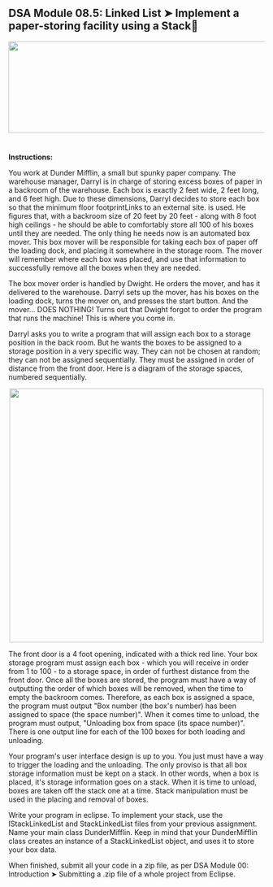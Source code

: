 <!DOCTYPE html>
<html>
<head>
<style>
img {
  display: block;
  margin-left: auto;
  margin-right: auto;
}
</style>
</head>
<body>
<h2>DSA Module 08.5: Linked List ➤ Implement a paper-storing facility using a Stack📝</h2>
<img src="dunder.png" style="width:810px;height:180px;">
<h1></h1>
<p><b>Instructions:</b></p>
<p>You work at Dunder Mifflin, a small but spunky paper company.  The warehouse manager, Darryl is in charge of storing excess boxes of paper in a backroom of the warehouse.  Each box is exactly 2 feet wide, 2 feet long, and 6 feet high.  Due to these dimensions, Darryl decides to store each box so that the minimum floor footprintLinks to an external site. is used.  He figures that, with a backroom size of 20 feet by 20 feet - along with 8 foot high ceilings - he should be able to comfortably store all 100 of his boxes until they are needed.  The only thing he needs now is an automated box mover.  This box mover will be responsible for taking each box of paper off the loading dock, and placing it somewhere in the storage room.  The mover will remember where each box was placed, and use that information to successfully remove all the boxes when they are needed.</p>
<p>The box mover order is handled by Dwight.  He orders the mover, and has it delivered to the warehouse.  Darryl sets up the mover, has his boxes on the loading dock, turns the mover on, and presses the start button.  And the mover...  DOES NOTHING!  Turns out that Dwight forgot to order the program that runs the machine!  This is where you come in.</p>
<p>Darryl asks you to write a program that will assign each box to a storage position in the back room.  But he wants the boxes to be assigned to a storage position in a very specific way.  They can not be chosen at random; they can not be assigned sequentially.  They must be assigned in order of distance from the front door.  Here is a diagram of the storage spaces, numbered sequentially.</p>
<img src="warehouse.png" style="width:500px;height:500px;">
<p><p>The front door is a 4 foot opening, indicated with a thick red line.  Your box storage program must assign each box - which you will receive in order from 1 to 100 - to a storage space, in order of furthest distance from the front door.  Once all the boxes are stored, the program must have a way of outputting the order of which boxes will be removed, when the time to empty the backroom comes.  Therefore, as each box is assigned a space, the program must output "Box number (the box's number) has been assigned to space (the space number)".  When it comes time to unload, the program must output, "Unloading box from space (its space number)".  There is one output line for each of the 100 boxes for both loading and unloading.</p></p>
<p>Your program's user interface design is up to you.  You just must have a way to trigger the loading and the unloading.  The only proviso is that all box storage information must be kept on a stack.  In other words, when a box is placed, it's storage information goes on a stack.  When it is time to unload, boxes are taken off the stack one at a time.  Stack manipulation must be used in the placing and removal of boxes.</p>
<p>Write your program in eclipse.  To implement your stack, use the IStackLinkedList and StackLinkedList files from your previous assignment.   Name your main class DunderMifflin.  Keep in mind that your DunderMifflin class creates an instance of a StackLinkedList object, and uses it to store your box data.</p>
<p>When finished, submit all your code in a zip file, as per DSA Module 00: Introduction ➤ Submitting a .zip file of a whole project from Eclipse.</p>

</body>
</html>

